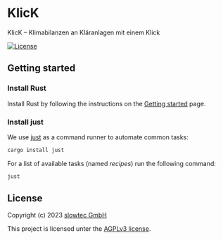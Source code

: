 # KlicK

KlicK – Klimabilanzen an Kläranlagen mit einem Klick

[![License](https://img.shields.io/badge/license-AGPLv3-blue.svg?style=flat)](https://codeberg.org/slowtec/klick/raw/branch/master/LICENSE)

## Getting started

### Install Rust

Install Rust by following the instructions on the
[Getting started](https://www.rust-lang.org/learn/get-started) page.

### Install just

We use [just](https://github.com/casey/just) as a command runner to automate common tasks:

```sh
cargo install just
```

For a list of available tasks (named _recipes_) run the following command:

```sh
just
```

## License

Copyright (c) 2023 [slowtec GmbH](https://slowtec.de)

This project is licensed unter the [AGPLv3 license](https://www.gnu.org/licenses/agpl-3.0.html).
